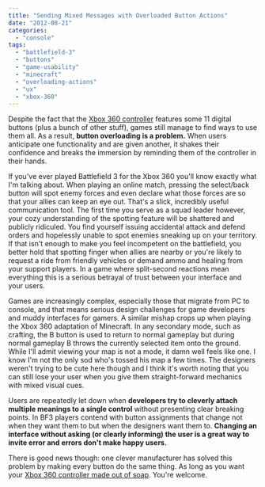 ```yaml
---
title: "Sending Mixed Messages with Overloaded Button Actions"
date: "2012-08-21"
categories: 
  - "console"
tags: 
  - "battlefield-3"
  - "buttons"
  - "game-usability"
  - "minecraft"
  - "overloading-actions"
  - "ux"
  - "xbox-360"
---
```


Despite the fact that the [Xbox 360 controller](http://en.wikipedia.org/wiki/Xbox_360_Controller) features some 11 digital buttons (plus a bunch of other stuff), games still manage to find ways to use them all. As a result, **button overloading is a problem.** When users anticipate one functionality and are given another, it shakes their confidence and breaks the immersion by reminding them of the controller in their hands.

If you've ever played Battlefield 3 for the Xbox 360 you'll know exactly what I'm talking about. When playing an online match, pressing the select/back button will spot enemy forces and even declare what those forces are so that your allies can keep an eye out. That's a slick, incredibly useful communication tool. The first time you serve as a squad leader however, your cozy understanding of the spotting feature will be shattered and publicly ridiculed. You find yourself issuing accidental attack and defend orders and hopelessly unable to spot enemies sneaking up on your territory. If that isn't enough to make you feel incompetent on the battlefield, you better hold that spotting finger when allies are nearby or you're likely to request a ride from friendly vehicles or demand ammo and healing from your support players. In a game where split-second reactions mean everything this is a serious betrayal of trust between your interface and your users.

Games are increasingly complex, especially those that migrate from PC to console, and that means serious design challenges for game developers and muddy interfaces for gamers. A similar mishap crops up when playing the Xbox 360 adaptation of Minecraft. In any secondary mode, such as crafting, the B button is used to return to normal gameplay but during normal gameplay B throws the currently selected item onto the ground. While I'll admit viewing your map is not a mode, it damn well feels like one. I know I'm not the only sod who's tossed his map a few times. The designers weren't trying to be cute here though and I think it's worth noting that you can still lose your user when you give them straight-forward mechanics with mixed visual cues.

Users are repeatedly let down when **developers try to cleverly attach multiple meanings to a single control** without presenting clear breaking points. In BF3 players contend with button assignments that change not when they want them to but when the designers want them to. **Changing an interface without asking (or clearly informing) the user is a great way to invite error and errors don't make happy users.**

There is good news though: one clever manufacturer has solved this problem by making every button do the same thing. As long as you want your [Xbox 360 controller made out of soap](http://www.likecool.com/Xbox_360_Controller_Soap--Gaming--Gear.html). You're welcome.

